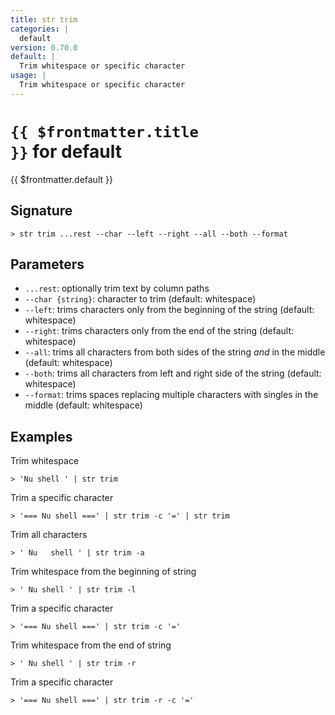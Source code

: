 ```yaml
---
title: str trim
categories: |
  default
version: 0.70.0
default: |
  Trim whitespace or specific character
usage: |
  Trim whitespace or specific character
---
```


# <code>{{ $frontmatter.title }}</code> for default

<div class='command-title'>{{ $frontmatter.default }}</div>

## Signature

```> str trim ...rest --char --left --right --all --both --format```

## Parameters

 -  `...rest`: optionally trim text by column paths
 -  `--char {string}`: character to trim (default: whitespace)
 -  `--left`: trims characters only from the beginning of the string (default: whitespace)
 -  `--right`: trims characters only from the end of the string (default: whitespace)
 -  `--all`: trims all characters from both sides of the string *and* in the middle (default: whitespace)
 -  `--both`: trims all characters from left and right side of the string (default: whitespace)
 -  `--format`: trims spaces replacing multiple characters with singles in the middle (default: whitespace)

## Examples

Trim whitespace
```shell
> 'Nu shell ' | str trim
```

Trim a specific character
```shell
> '=== Nu shell ===' | str trim -c '=' | str trim
```

Trim all characters
```shell
> ' Nu   shell ' | str trim -a
```

Trim whitespace from the beginning of string
```shell
> ' Nu shell ' | str trim -l
```

Trim a specific character
```shell
> '=== Nu shell ===' | str trim -c '='
```

Trim whitespace from the end of string
```shell
> ' Nu shell ' | str trim -r
```

Trim a specific character
```shell
> '=== Nu shell ===' | str trim -r -c '='
```
